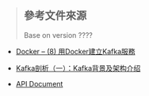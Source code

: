 > ## 參考文件來源
> 
> Base on version ????

- [Docker – (8) 用Docker建立Kafka服務](https://cutejaneii.wordpress.com/2017/06/19/docker-7-%E7%94%A8docker%E5%BB%BA%E7%AB%8Bkafka%E6%9C%8D%E5%8B%99%E4%B8%8A/)

- [Kafka剖析（一）：Kafka背景及架构介绍](http://www.infoq.com/cn/articles/kafka-analysis-part-1)

- [API Document](https://kafka.apache.org/20/javadoc/index.html?org/apache/kafka/clients/producer/KafkaProducer.html)
